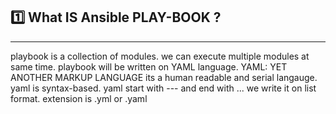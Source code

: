 ## 1️⃣ What IS Ansible PLAY-BOOK ?
**************************************
playbook is a collection of modules.
we can execute multiple modules at same time.
playbook will be written on YAML language.
YAML: YET ANOTHER MARKUP LANGUAGE
its a human readable and serial langauge.
yaml is syntax-based.
yaml start with --- and end with ...
we write it on list format.
extension is .yml or .yaml
